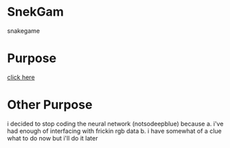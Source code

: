 # SnekGam
snakegame


# Purpose

[click here](https://media.giphy.com/media/aWxbEGCqkiZFK/giphy.gif)

# Other Purpose

i decided to stop coding the neural network (notsodeepblue) because
a. i've had enough of interfacing with frickin rgb data
b. i have somewhat of a clue what to do now but i'll do it later

